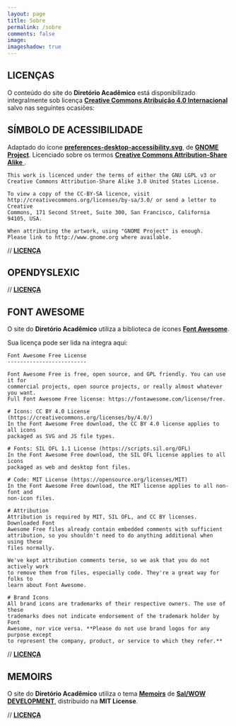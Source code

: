 ```yaml
---
layout: page
title: Sobre 
permalink: /sobre
comments: false
image:
imageshadow: true
---
```


## LICENÇAS

O conteúdo do site do **Diretório Acadêmico** está disponibilizado integralmente sob licença <a class="text-dark" href="https://creativecommons.org/licenses/by/4.0/deed.pt_BR">**Creative Commons Atribuição 4.0 Internacional** <i class="fab fa-creative-commons fa-1g"></i><i class="fab fa-creative-commons-by fa-1g"></i></a> salvo nas seguintes ocasiões:

## SÍMBOLO DE ACESSIBILIDADE

Adaptado do ícone <a class="text-dark" href="https://github.com/GNOME/adwaita-icon-theme/blob/gnome-3-30/src/fullcolor/preferences-desktop-accessibility.svg">**preferences-desktop-accessibility.svg**</a>, de <a class="text-dark" href="http://www.gnome.org">**GNOME Project**</a>. Licenciado sobre os termos <a class="text-dark" href="https://creativecommons.org/licenses/by-sa/3.0/deed.pt_BR">**Creative Commons Attribution-Share Alike** <i class="fab fa-creative-commons fa-1g"></i><i class="fab fa-creative-commons-by fa-1g"></i><i class="fab fa-creative-commons-sa fa-1g"></i></a>.

```
This work is licenced under the terms of either the GNU LGPL v3 or
Creative Commons Attribution-Share Alike 3.0 United States License.

To view a copy of the CC-BY-SA licence, visit
http://creativecommons.org/licenses/by-sa/3.0/ or send a letter to Creative
Commons, 171 Second Street, Suite 300, San Francisco, California 94105, USA.

When attributing the artwork, using "GNOME Project" is enough.
Please link to http://www.gnome.org where available.
```

// <a class="text-dark" href="https://github.com/GNOME/adwaita-icon-theme/blob/master/COPYING">**LICENÇA**</a>

## OPENDYSLEXIC

// <a class="text-dark" href="https://opendyslexic.org/license">**LICENÇA**</a>

## FONT AWESOME

O site do **Diretório Acadêmico** utiliza a biblioteca de ícones <a class="text-dark" href="https://fontawesome.com">**Font Awesome**</a>.

Sua licença pode ser lida na íntegra aqui:

```
Font Awesome Free License
-------------------------

Font Awesome Free is free, open source, and GPL friendly. You can use it for
commercial projects, open source projects, or really almost whatever you want.
Full Font Awesome Free license: https://fontawesome.com/license/free.

# Icons: CC BY 4.0 License (https://creativecommons.org/licenses/by/4.0/)
In the Font Awesome Free download, the CC BY 4.0 license applies to all icons
packaged as SVG and JS file types.

# Fonts: SIL OFL 1.1 License (https://scripts.sil.org/OFL)
In the Font Awesome Free download, the SIL OFL license applies to all icons
packaged as web and desktop font files.

# Code: MIT License (https://opensource.org/licenses/MIT)
In the Font Awesome Free download, the MIT license applies to all non-font and
non-icon files.

# Attribution
Attribution is required by MIT, SIL OFL, and CC BY licenses. Downloaded Font
Awesome Free files already contain embedded comments with sufficient
attribution, so you shouldn't need to do anything additional when using these
files normally.

We've kept attribution comments terse, so we ask that you do not actively work
to remove them from files, especially code. They're a great way for folks to
learn about Font Awesome.

# Brand Icons
All brand icons are trademarks of their respective owners. The use of these
trademarks does not indicate endorsement of the trademark holder by Font
Awesome, nor vice versa. **Please do not use brand logos for any purpose except
to represent the company, product, or service to which they refer.**
```

// <a class="text-dark" href="https://github.com/FortAwesome/Font-Awesome/blob/master/LICENSE.txt">**LICENÇA**</a>

## MEMOIRS

O site do **Diretório Acadêmico** utiliza o tema <a class="text-dark" href="/tema">**Memoirs**</a> de <a class="text-dark" href="https://wowthemes.net">**Sal/WOW DEVELOPMENT**</a>, distribuído na **MIT License**.

// <a class="text-dark" href="https://bootstrapstarter.com/license/">**LICENÇA**</a>
